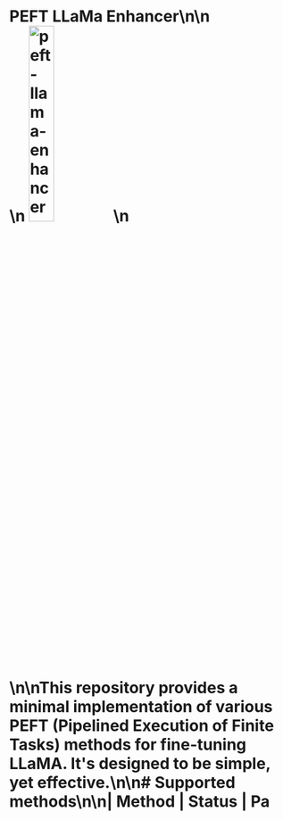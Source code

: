 # PEFT LLaMa Enhancer\n\n<div style="max-width:800px">\n  <img src="https://user-images.githubusercontent.com/2821124/232169319-4546926b-af14-4c4e-9126-675ca647935d.png" alt="peft-llama-enhancer" style="width:30%"/>\n</div>\n\nThis repository provides a minimal implementation of various PEFT (Pipelined Execution of Finite Tasks) methods for fine-tuning LLaMA. It's designed to be simple, yet effective.\n\n# Supported methods\n\n| Method | Status | Pa